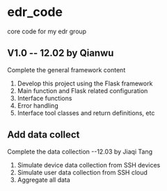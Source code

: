 # edr_code
core code for my edr group

## V1.0 -- 12.02 by Qianwu
Complete the general framework content
1. Develop this project using the Flask framework
2. Main function and Flask related configuration
3. Interface functions
4. Error handling
5. Interface tool classes and return definitions, etc

## Add data collect
Complete the data collection --12.03 by Jiaqi Tang
1. Simulate device data collection from SSH devices
2. Simulate user data collection from SSH cloud
3. Aggregate all data

